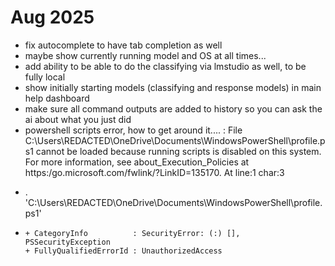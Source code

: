 # Aug 2025

- fix autocomplete to have tab completion as well
- maybe show currently running model and OS at all times... 
- add ability to be able to do the classifying via lmstudio as well, to be fully local
- show initially starting models (classifying and response models) in main help dashboard
- make sure all command outputs are added to history so you can ask the ai about what you just did
- powershell scripts error, how to get around it....
: File C:\Users\REDACTED\OneDrive\Documents\WindowsPowerShell\profile.ps1 cannot be loaded because
running scripts is disabled on this system. For more information, see about_Execution_Policies at
https:/go.microsoft.com/fwlink/?LinkID=135170.
At line:1 char:3
+ . 'C:\Users\REDACTED\OneDrive\Documents\WindowsPowerShell\profile.ps1'
+   ~~~~~~~~~~~~~~~~~~~~~~~~~~~~~~~~~~~~~~~~~~~~~~~~~~~~~~~~~~~~~~~~~~~
    + CategoryInfo          : SecurityError: (:) [], PSSecurityException
    + FullyQualifiedErrorId : UnauthorizedAccess
